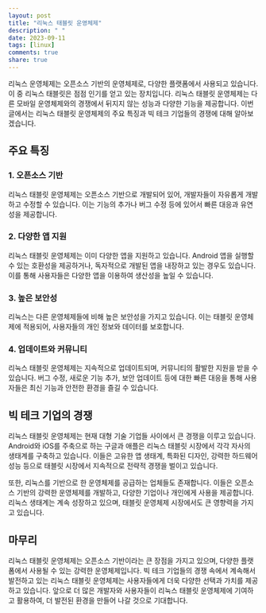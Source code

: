 ```yaml
---
layout: post
title: "리눅스 태블릿 운영체제"
description: " "
date: 2023-09-11
tags: [linux]
comments: true
share: true
---
```


리눅스 운영체제는 오픈소스 기반의 운영체제로, 다양한 플랫폼에서 사용되고 있습니다. 이 중 리눅스 태블릿은 점점 인기를 얻고 있는 장치입니다. 리눅스 태블릿 운영체제는 다른 모바일 운영체제와의 경쟁에서 뒤지지 않는 성능과 다양한 기능을 제공합니다. 이번 글에서는 리눅스 태블릿 운영체제의 주요 특징과 빅 테크 기업들의 경쟁에 대해 알아보겠습니다.

## 주요 특징

### 1. **오픈소스 기반**
리눅스 태블릿 운영체제는 오픈소스 기반으로 개발되어 있어, 개발자들이 자유롭게 개발하고 수정할 수 있습니다. 이는 기능의 추가나 버그 수정 등에 있어서 빠른 대응과 유연성을 제공합니다.

### 2. **다양한 앱 지원**
리눅스 태블릿 운영체제는 이미 다양한 앱을 지원하고 있습니다. Android 앱을 실행할 수 있는 호환성을 제공하거나, 독자적으로 개발된 앱을 내장하고 있는 경우도 있습니다. 이를 통해 사용자들은 다양한 앱을 이용하여 생산성을 높일 수 있습니다.

### 3. **높은 보안성**
리눅스는 다른 운영체제들에 비해 높은 보안성을 가지고 있습니다. 이는 태블릿 운영체제에 적용되어, 사용자들의 개인 정보와 데이터를 보호합니다.

### 4. **업데이트와 커뮤니티**
리눅스 태블릿 운영체제는 지속적으로 업데이트되며, 커뮤니티의 활발한 지원을 받을 수 있습니다. 버그 수정, 새로운 기능 추가, 보안 업데이트 등에 대한 빠른 대응을 통해 사용자들은 최신 기능과 안전한 환경을 즐길 수 있습니다.

## 빅 테크 기업의 경쟁

리눅스 태블릿 운영체제는 현재 대형 기술 기업들 사이에서 큰 경쟁을 이루고 있습니다. Android와 iOS를 주축으로 하는 구글과 애플은 리눅스 태블릿 시장에서 각각 자사의 생태계를 구축하고 있습니다. 이들은 고유한 앱 생태계, 특화된 디자인, 강력한 하드웨어 성능 등으로 태블릿 시장에서 지속적으로 전략적 경쟁을 벌이고 있습니다.

또한, 리눅스를 기반으로 한 운영체제를 공급하는 업체들도 존재합니다. 이들은 오픈소스 기반의 강력한 운영체제를 개발하고, 다양한 기업이나 개인에게 사용을 제공합니다. 리눅스 생태계는 계속 성장하고 있으며, 태블릿 운영체제 시장에서도 큰 영향력을 가지고 있습니다.

## 마무리

리눅스 태블릿 운영체제는 오픈소스 기반이라는 큰 장점을 가지고 있으며, 다양한 플랫폼에서 사용될 수 있는 강력한 운영체제입니다. 빅 테크 기업들의 경쟁 속에서 계속해서 발전하고 있는 리눅스 태블릿 운영체제는 사용자들에게 더욱 다양한 선택과 가치를 제공하고 있습니다. 앞으로 더 많은 개발자와 사용자들이 리눅스 태블릿 운영체제에 기여하고 활용하여, 더 발전된 환경을 만들어 나갈 것으로 기대합니다.